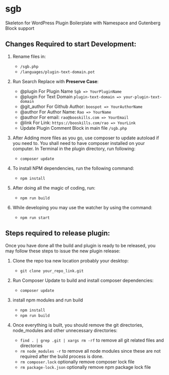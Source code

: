 # sgb
Skeleton for WordPress Plugin Boilerplate with Namespace and Gutenberg Block support


## Changes Required to start Development:

1. Rename files in:
    * `/sgb.php`
    * `/languages/plugin-text-domain.pot`
   
2. Run Search Replace with **Preserve Case**:
    * @plugin For Plugin Name `Sgb => YourPluginName`
    * @plugin For Text Domain `plugin-text-domain => your-plugin-text-domain`  
    * @git_author For Github Author: `boospot => YourAuthorName`
    * @author For Author Name: `Rao => YourName`
    * @author For email: `rao@booskills.com => YourEmail`
    * @link For Link: `https://booskills.com/rao => YourLink`
    * Update Plugin Comment Block in main file `/sgb.php`
   
3. After Adding more files as you go, use composer to update autoload if you need to. You shall need to have composer installed on your computer. In Terminal in the plugin directory, run following:
    *  `composer update`
   
4. To install NPM dependencies, run the following command:
   * `npm install`
   
5. After doing all the magic of coding, run:
   * `npm run build`
   
6. While developing you may use the watcher by using the command:
   * `npm run start`

## Steps required to release plugin:

Once you have done all the build and plugin is ready to be released, you may follow these steps to issue the new plugin release:

1. Clone the repo toa new location probably your desktop:
   * `git clone your_repo_link.git`
   
2. Run Composer Update to build and install composer dependencies:
   * `composer update`
3. install npm modules and run build
   * `npm install`
   * `npm run build`
   
4. Once everything is built, you should remove the git directories, node_modules and other unnecessary directories:
   * `find . | grep .git | xargs rm -rf` to remove all git related files and directories
   * `rm node_modules -r` to remove all node modules since these are not required after the build process is done.
   * `rm composer.lock` optionally remove composer lock file
   * `rm package-lock.json` optionally remove npm package lock file
   


